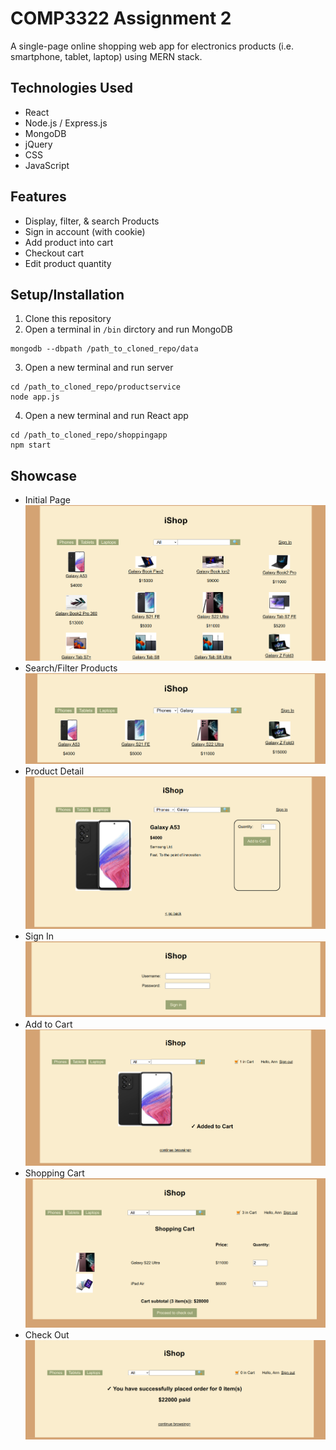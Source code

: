 # COMP3322 Assignment 2

A single-page online shopping web app for electronics products (i.e. smartphone, tablet, laptop) using MERN stack.

## Technologies Used
- React
- Node.js / Express.js
- MongoDB
- jQuery
- CSS
- JavaScript

## Features
- Display, filter, & search Products
- Sign in account (with cookie)
- Add product into cart
- Checkout cart
- Edit product quantity

## Setup/Installation
1. Clone this repository
2. Open a terminal in `/bin` dirctory and run MongoDB
```
mongodb --dbpath /path_to_cloned_repo/data
```
3. Open a new terminal and run server
```
cd /path_to_cloned_repo/productservice
node app.js
```
4. Open a new terminal and run React app
```
cd /path_to_cloned_repo/shoppingapp
npm start
```

## Showcase
- Initial Page
    ![Initial Page](https://github.com/wincsw/COMP3322_Assignment2/blob/master/assets/images/initial.png)
- Search/Filter Products
    ![Alt text](https://github.com/wincsw/COMP3322_Assignment2/blob/master/assets/images/search.png)
- Product Detail
    ![Alt text](https://github.com/wincsw/COMP3322_Assignment2/blob/master//assets/images/detail.png)
- Sign In
    ![alt text](https://github.com/wincsw/COMP3322_Assignment2/blob/master//assets/images/login.png)
- Add to Cart
    ![Alt text](https://github.com/wincsw/COMP3322_Assignment2/blob/master//assets/images/addtocart.png)
- Shopping Cart
    ![Alt text](https://github.com/wincsw/COMP3322_Assignment2/blob/master//assets/images/cart.png)
- Check Out
    ![Alt text](https://github.com/wincsw/COMP3322_Assignment2/blob/master//assets/images/checkout.png)
